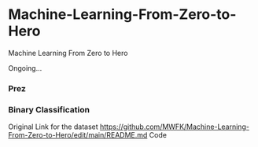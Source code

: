 # Machine-Learning-From-Zero-to-Hero
Machine Learning From Zero to Hero

Ongoing...

### Prez


### Binary Classification
Original Link for the dataset
https://github.com/MWFK/Machine-Learning-From-Zero-to-Hero/edit/main/README.md
Code


